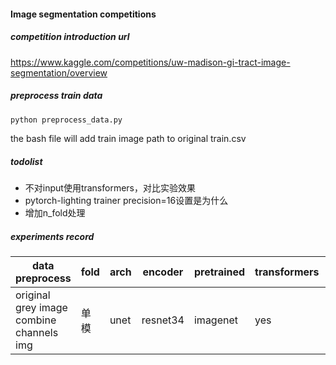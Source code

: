 #### Image segmentation competitions

##### competition introduction url

https://www.kaggle.com/competitions/uw-madison-gi-tract-image-segmentation/overview

##### preprocess train data

```bash
python preprocess_data.py
``` 

the bash file will add train image path to original train.csv

##### todolist

- 不对input使用transformers，对比实验效果
- pytorch-lighting trainer precision=16设置是为什么
- 增加n_fold处理

##### experiments record

| data preprocess                          | fold   | arch | encoder  | pretrained | transformers | loss function              | valid loss | submit score |
|------------------------------------------|--------|------|----------|------------|--------------|----------------------------|------------|--------------|
| original grey image combine channels img | 单模     |unet             | resnet34 | imagenet   | yes          | 0.5BSELoss + 0.5TverskyLoss | 0.11649    | 0.834        |

